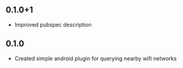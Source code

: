 ## 0.1.0+1

* Improved pubspec description

## 0.1.0

* Created simple android plugin for querying nearby wifi networks
